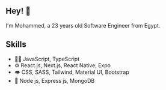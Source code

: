 ## Hey! 👋
I'm Mohammed, a 23 years old Software Engineer from Egypt.

## Skills
- 👨‍💻 JavaScript, TypeScript
- ⚙️ React.js, Next.js, React Native, Expo
- 👁️  CSS, SASS, Tailwind, Material UI, Bootstrap
- 💽 Node js, Express js, MongoDB
